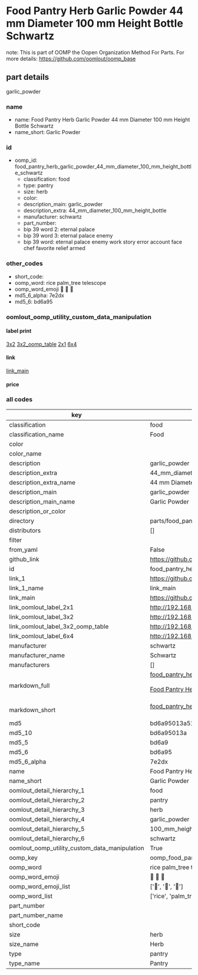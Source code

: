 # Food Pantry Herb Garlic Powder 44 mm Diameter 100 mm Height Bottle Schwartz  

note: This is part of OOMP the Oopen Organization Method For Parts. For more details: https://github.com/oomlout/oomp_base

##  part details
  



garlic_powder



### name
* name: Food Pantry Herb Garlic Powder 44 mm Diameter 100 mm Height Bottle Schwartz
* name_short: Garlic Powder
### id
* oomp_id: food_pantry_herb_garlic_powder_44_mm_diameter_100_mm_height_bottle_schwartz
  * classification: food
  * type: pantry
  * size: herb
  * color: 
  * description_main: garlic_powder
  * description_extra: 44_mm_diameter_100_mm_height_bottle
  * manufacturer: schwartz
  * part_number: 
  * bip 39 word 2: eternal palace
  * bip 39 word 3: eternal palace enemy
  * bip 39 word: eternal palace enemy work story error account face chef favorite relief armed

### other_codes
* short_code: 
* oomp_word: rice palm_tree telescope
* oomp_word_emoji :rice: :palm_tree: :telescope:
* md5_6_alpha: 7e2dx
* md5_6: bd6a95






### oomlout_oomp_utility_custom_data_manipulation
#### label print
[3x2](http://192.168.1.245:1112/?label=oomp%207e2dx)
[3x2_oomp_table](http://192.168.1.108:1112/?label=oomp%207e2dx)
[2x1](http://192.168.1.242:1112/?label=oomp%207e2dx)
[6x4](http://192.168.1.55:1112/?label=oomp%207e2dx)    

#### link

[link_main](https://github.com/oomlout/oomlout_oomp_current_version_messy/tree/main/parts/food_pantry_herb_garlic_powder_44_mm_diameter_100_mm_height_bottle_schwartz)                              

#### price







### all codes 
| key | value |  
| --- | --- |  
| classification | food |  
| classification_name | Food |  
| color |  |  
| color_name |  |  
| description | garlic_powder |  
| description_extra | 44_mm_diameter_100_mm_height_bottle |  
| description_extra_name | 44 mm Diameter 100 mm Height Bottle |  
| description_main | garlic_powder |  
| description_main_name | Garlic Powder |  
| description_or_color |   |  
| directory | parts/food_pantry_herb_garlic_powder_44_mm_diameter_100_mm_height_bottle_schwartz |  
| distributors | [] |  
| filter |  |  
| from_yaml | False |  
| github_link | https://github.com/oomlout/oomlout_oomp_part_src/tree/main/parts/food_pantry_herb_garlic_powder_44_mm_diameter_100_mm_height_bottle_schwartz |  
| id | food_pantry_herb_garlic_powder_44_mm_diameter_100_mm_height_bottle_schwartz |  
| link_1 | https://github.com/oomlout/oomlout_oomp_current_version_messy/tree/main/parts/food_pantry_herb_garlic_powder_44_mm_diameter_100_mm_height_bottle_schwartz |  
| link_1_name | link_main |  
| link_main | https://github.com/oomlout/oomlout_oomp_current_version_messy/tree/main/parts/food_pantry_herb_garlic_powder_44_mm_diameter_100_mm_height_bottle_schwartz |  
| link_oomlout_label_2x1 | http://192.168.1.242:1112/?label=oomp%207e2dx |  
| link_oomlout_label_3x2 | http://192.168.1.245:1112/?label=oomp%207e2dx |  
| link_oomlout_label_3x2_oomp_table | http://192.168.1.108:1112/?label=oomp%207e2dx |  
| link_oomlout_label_6x4 | http://192.168.1.55:1112/?label=oomp%207e2dx |  
| manufacturer | schwartz |  
| manufacturer_name | Schwartz |  
| manufacturers | [] |  
| markdown_full | [food_pantry_herb_garlic_powder_44_mm_diameter_100_mm_height_bottle_schwartz](https://github.com/oomlout/oomlout_oomp_current_version_messy/tree/main/parts/food_pantry_herb_garlic_powder_44_mm_diameter_100_mm_height_bottle_schwartz)<br>[](https://github.com/oomlout/oomlout_oomp_current_version_messy/tree/main/parts/food_pantry_herb_garlic_powder_44_mm_diameter_100_mm_height_bottle_schwartz)<br>[Food Pantry Herb Garlic Powder 44 Mm Diameter 100 Mm Height Bottle Schwartz](https://github.com/oomlout/oomlout_oomp_current_version_messy/tree/main/parts/food_pantry_herb_garlic_powder_44_mm_diameter_100_mm_height_bottle_schwartz)<br><br> |  
| markdown_short | [food_pantry_herb_garlic_powder_44_mm_diameter_100_mm_height_bottle_schwartz](https://github.com/oomlout/oomlout_oomp_current_version_messy/tree/main/parts/food_pantry_herb_garlic_powder_44_mm_diameter_100_mm_height_bottle_schwartz)<br><br> |  
| md5 | bd6a95013a518031336b4fd893e7ca6c |  
| md5_10 | bd6a95013a |  
| md5_5 | bd6a9 |  
| md5_6 | bd6a95 |  
| md5_6_alpha | 7e2dx |  
| name | Food Pantry Herb Garlic Powder 44 mm Diameter 100 mm Height Bottle Schwartz |  
| name_short | Garlic Powder |  
| oomlout_detail_hierarchy_1 | food |  
| oomlout_detail_hierarchy_2 | pantry |  
| oomlout_detail_hierarchy_3 | herb |  
| oomlout_detail_hierarchy_4 | garlic_powder |  
| oomlout_detail_hierarchy_5 | 100_mm_height |  
| oomlout_detail_hierarchy_6 | schwartz |  
| oomlout_oomp_utility_custom_data_manipulation | True |  
| oomp_key | oomp_food_pantry_herb_garlic_powder_44_mm_diameter_100_mm_height_bottle_schwartz |  
| oomp_word | rice palm_tree telescope |  
| oomp_word_emoji | :rice: :palm_tree: :telescope: |  
| oomp_word_emoji_list | [':rice:', ':palm_tree:', ':telescope:'] |  
| oomp_word_list | ['rice', 'palm_tree', 'telescope'] |  
| part_number |  |  
| part_number_name |  |  
| short_code |  |  
| size | herb |  
| size_name | Herb |  
| type | pantry |  
| type_name | Pantry |  
